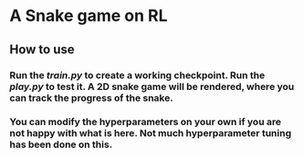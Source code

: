 # A Snake game on RL
## How to use

### Run the *train.py* to create a working checkpoint. Run the *play.py* to test it. A 2D snake game will be rendered, where you can track the progress of the snake.

### You can modify the hyperparameters on your own if you are not happy with what is here. Not much hyperparameter tuning has been done on this.
